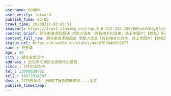 ```yaml
---
username: RSNDM_
user_verify: forward
publish_time: 02-05
crawl_time: 20200211-03:43:51
imageurl: https://tvax2.sinaimg.cn/crop.0.0.512.512.180/006uedVAly8fzbye6p8yhj30e80e8aar.jpg?KID=imgbed,tva&Expires=1581374125&ssig=h8x87OTED%2F,http://n.sinaimg.cn/photo/5213b46e/20181127/timeline_card_small_super_default.png,https://wx2.sinaimg.cn/orj360/006uedVAly1gblslg16qnj30u0140n19.jpg,https://wx4.sinaimg.cn/orj360/006uedVAly1gblslfqet8j30u014078m.jpg
content_brief: 肺炎患者求助超话 求助人信息（若有相关化验单，请上传图片）【姓名】祝金菊【年龄】50【所在城市】湖北省武汉市【所在小区、社区】武汉市江岸区后湖街丹水嘉苑【患病时间】1月31日左右【联系方式】13080638802【其他紧急联系人】18672314787【病情描述】 2月3日就诊  肺部CT报告双肺感染 ...全文
content_full_raw: 肺炎患者求助超话 求助人信息（若有相关化验单，请上传图片）【姓名】祝金菊【年龄】50【所在城市】湖北省武汉市【所在小区、社区】武汉市江岸区后湖街丹水嘉苑【患病时间】1月31日左右【联系方式】13080638802【其他紧急联系人】18672314787【病情描述】 2月3日就诊  肺部CT报告双肺感染 ...全文
status_url: https://m.weibo.cn/status/4468703640932977
name_: 祝金菊
age_: 50
city_: 湖北省武汉市
address_: 武汉市江岸区后湖街丹水嘉苑
since_: 1月31日左右
tel_: 13080638802
tel2_: 18672314787
desc_: 2月3日就诊  肺部CT报告双肺感染 ...全文
publish_timestamp: 
---
```

